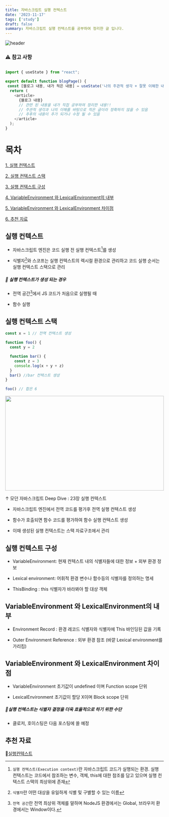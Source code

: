 ```yaml
---
title: 자바스크립트 실행 컨텍스트
date: '2023-11-17'
tags: ['study']
draft: false
summary: 자바스크립트 실행 컨텍스트를 공부하여 정리한 글 입니다.
---
```


![header](https://capsule-render.vercel.app/api?type=rect&color=auto&text=%20%20STUDY%20%20&fontAlign=30&fontSize=15&textBg=true&desc=강의%20내용을%20바탕으로%20나의%20경험,생각을%20작성&descAlign=60&descAlignY=50&animation=twinkling)

### ⚠ 참고 사항

```javascript

import { useState } from "react";

export default function blogPage() {
 const [블로그 내용, 내가 적은 내용] = useState('나의 주관적 생각 + 잘못 이해한 내용')
  return (
    <article>
      {블로그 내용}
      // 관련 된 내용을 내가 직접 공부하여 정리한 내용!!
      // 주관적 생각과 나의 이해를 바탕으로 적은 글이라 정확하지 않을 수 있음
      // 추후의 내용이 추가 되거나 수정 될 수 있음
    </article>
  );
}

```

# 목차

[1. 실행 컨텍스트](#실행-컨텍스트)

[2. 실행 컨텍스트 스택](#실행-컨텍스트-스택)

[3. 실행 컨텍스트 구성](#실행-컨텍스트-구성)

[4. VariableEnvironment 와 LexicalEnvironment의 내부](#VariableEnvironment-와-LexicalEnvironment의-내부)

[5. VariableEnvironment 와 LexicalEnvironment 차이점](#VariableEnvironment-와-LexicalEnvironment-차이점)

[6. 추천 자료](#추천-자료)

## 실행 컨텍스트

- 자바스크립트 엔진은 코드 실행 전 실행 컨텍스트[^1]를 생성

- 식별자[^2]와 스코프는 실행 컨텍스트의 렉시컬 환경으로 관리하고 코드 실행 순서는 실행 컨텍스트 스택으로 관리

##### 🚩 실행 컨텍스트가 생성 되는 경우

- 전역 공간[^3]에서 JS 코드가 처음으로 실행될 때

- 함수 실행

## 실행 컨텍스트 스택

```javascript
const x = 1 // 전역 컨텍스트 생성

function foo() {
  const y = 2

  function bar() {
    const z = 3
    console.log(x + y + z)
  }
  bar() //bar 컨텍스트 생성
}

foo() // 합은 6
```

<img
  src="https://velog.velcdn.com/images%2Fhang_kem_0531%2Fpost%2F04ca5128-ec9b-49f7-ada5-0a5513dc2e2b%2Fimage.png"
  width="100%"
  height="300"
/>

&uarr; 모던 자바스크립트 Deep Dive : 23장 실행 컨텍스트

- 자바스크립트 엔진에서 전역 코드를 평가후 전역 실행 컨텍스트 생성

- 함수가 호출되면 함수 코드를 평가하여 함수 실행 컨텍스트 생성

- 이때 생성된 실행 컨텍스트는 스택 자료구조에서 관리

## 실행 컨텍스트 구성

- VariableEnvironment: 현재 컨텍스트 내의 식별자들에 대한 정보 + 외부 환경 정보

- Lexical environment: 어휘적 환경 변수나 함수등의 식별자를 정의하는 명세

- ThisBinding : this 식별자가 바라봐야 할 대상 객체

## VariableEnvironment 와 LexicalEnvironment의 내부

- Environment Record : 환경 레코드 식별자와 식별자에 This 바인딩된 값을 기록

- Outer Environment Reference : 외부 환경 참조 (바깥 Lexical environment를 가리킴)

## VariableEnvironment 와 LexicalEnvironment 차이점

- VariableEnvironment 초기값이 undefined 이며 Function scope 단위

- LexicalEnvironment 초기값이 할당 X이며 Block scope 단위

##### 🚩실행 컨텍스트는 식별자 결정을 더욱 효율적으로 하기 위한 수단

- 클로저, 호이스팅은 다음 포스팅에 쓸 예정

## 추천 자료

📌[실행컨텍스트](https://www.youtube.com/watch?v=EWfujNzSUmw)

[^1]: `실행 컨텍스트(Execution context)`란 자바스크립트 코드가 실행되는 환경. 실행 컨텍스트는 코드에서 참조하는 변수, 객체, this에 대한 참조를 담고 있으며 실행 컨텍스트 스택의 최상위에 존재
[^2]: `식별자`란 어떤 대상을 유일하게 식별 및 구별할 수 있는 이름
[^3]: `전역 공간`란 전역 최상위 객체를 말하며 NodeJS 환경에서는 Global, 브라우저 환경에서는 Window이다.
